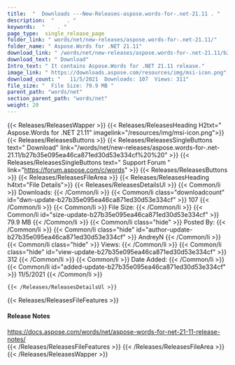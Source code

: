 ```yaml
---
title:  "  Downloads ---New-Releases-aspose.words-for-.net-21.11 . " 
description:  "    . " 
keywords:  "    . " 
page_type:  single_release_page
folder_link: " words/net/new-releases/aspose.words-for-.net-21.11/"
folder_name: " Aspose.Words for .NET 21.11"
download_link: " /words/net/new-releases/aspose.words-for-.net-21.11/b27b35e095ea46ca871ed30d53e334cf"
download_text: " Download"
Intro_text: " It contains Aspose.Words for .NET 21.11 release."
image_link: " https://downloads.aspose.com/resources/img/msi-icon.png"
download_count: "   11/5/2021  Downloads: 107  Views: 311"
file_size: "  File Size: 79.9 MB "
parent_path: "words/net"
section_parent_path: "words/net"
weight: 20 
---
```


{{< Releases/ReleasesWapper >}}
  {{< Releases/ReleasesHeading H2txt=" Aspose.Words for .NET 21.11" imagelink="/resources/img/msi-icon.png">}}
  {{< Releases/ReleasesButtons >}}
    {{< Releases/ReleasesSingleButtons text=" Download" link="/words/net/new-releases/aspose.words-for-.net-21.11/b27b35e095ea46ca871ed30d53e334cf%20%20" >}}
    {{< Releases/ReleasesSingleButtons text=" Support Forum " link="https://forum.aspose.com/c/words" >}}
  {{< Releases/ReleasesButtons >}}
  {{< Releases/ReleasesFileArea >}}
    {{< Releases/ReleasesHeading h4txt="File Details">}}
    {{< Releases/ReleasesDetailsUl >}}
            {{< Common/li  >}} Downloads: {{< /Common/li >}} 
      {{< Common/li class="downloadcount" id="dwn-update-b27b35e095ea46ca871ed30d53e334cf" >}} 107 {{< /Common/li >}} 
      {{< Common/li  >}} File Size: {{< /Common/li >}} 
      {{< Common/li id="size-update-b27b35e095ea46ca871ed30d53e334cf" >}} 79.9 MB {{< /Common/li >}} 
      {{< Common/li  class="hide" >}} Posted By: {{< /Common/li >}} 
      {{< Common/li class="hide" id="author-update-b27b35e095ea46ca871ed30d53e334cf" >}} AndreyN {{< /Common/li >}} 
      {{< Common/li class="hide"  >}} Views: {{< /Common/li >}} 
      {{< Common/li class="hide" id="view-update-b27b35e095ea46ca871ed30d53e334cf" >}} 312 {{< /Common/li >}} 
      {{< Common/li  >}} Date Added: {{< /Common/li >}} 
      {{< Common/li id="added-update-b27b35e095ea46ca871ed30d53e334cf" >}} 11/5/2021 {{< /Common/li >}} 

    {{< /Releases/ReleasesDetailsUl >}}

  {{< Releases/ReleasesFileFeatures >}}
      <h4>Release Notes</h4><div><a href="https://docs.aspose.com/words/net/aspose-words-for-net-21-11-release-notes/">https://docs.aspose.com/words/net/aspose-words-for-net-21-11-release-notes/</a></div>
  {{< /Releases/ReleasesFileFeatures >}}
 {{< /Releases/ReleasesFileArea >}}
{{< /Releases/ReleasesWapper >}}


